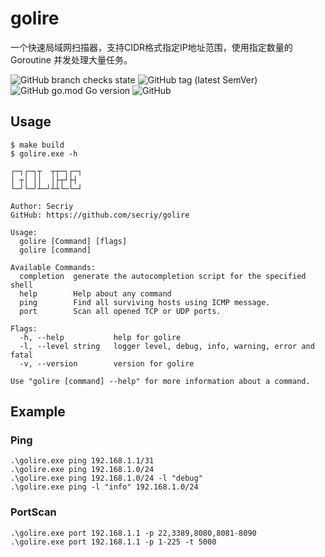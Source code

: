# golire

一个快速局域网扫描器，支持CIDR格式指定IP地址范围，使用指定数量的 Goroutine 并发处理大量任务。

![GitHub branch checks state](https://img.shields.io/github/checks-status/secriy/golire/master)
![GitHub tag (latest SemVer)](https://img.shields.io/github/v/tag/secriy/golire)
![GitHub go.mod Go version](https://img.shields.io/github/go-mod/go-version/secriy/golire)
![GitHub](https://img.shields.io/github/license/secriy/golire)

## Usage

```shell
$ make build
$ golire.exe -h
```

```
┌─┐┌─┐┬  ┬┬─┐┌─┐
│ ┬│ ││  │├┬┘├┤
└─┘└─┘┴─┘┴┴└─└─┘

Author: Secriy
GitHub: https://github.com/secriy/golire

Usage:
  golire [Command] [flags]
  golire [command]

Available Commands:
  completion  generate the autocompletion script for the specified shell
  help        Help about any command
  ping        Find all surviving hosts using ICMP message.
  port        Scan all opened TCP or UDP ports.

Flags:
  -h, --help           help for golire
  -l, --level string   logger level, debug, info, warning, error and fatal
  -v, --version        version for golire

Use "golire [command] --help" for more information about a command.
```

## Example

### Ping

```shell
.\golire.exe ping 192.168.1.1/31
.\golire.exe ping 192.168.1.0/24
.\golire.exe ping 192.168.1.0/24 -l "debug"
.\golire.exe ping -l "info" 192.168.1.0/24
```

### PortScan

```shell
.\golire.exe port 192.168.1.1 -p 22,3389,8080,8081-8090
.\golire.exe port 192.168.1.1 -p 1-225 -t 5000
```